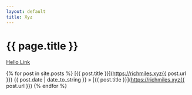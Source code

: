 ```yaml
---
layout: default
title: Xyz
---
```


# {{ page.title }}

[Hello Link](https://richmiles.xyz)

{% for post in site.posts %}
[{{ post.title }}](https://richmiles.xyz{{ post.url }})
    {{ post.date | date_to_string }} » [{{ post.title }}](https://richmiles.xyz{{ post.url }})
{% endfor %}
